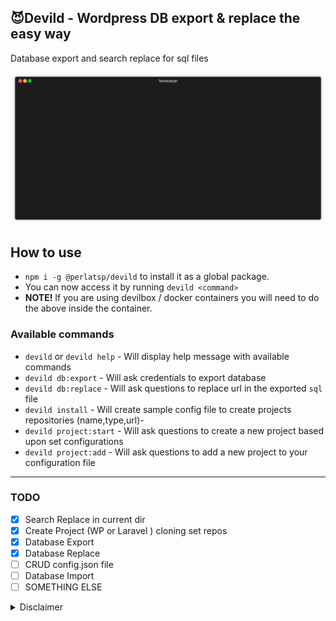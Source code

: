 ## 😈Devild - Wordpress DB export & replace the easy way

Database export and search replace for sql files


<img src="./demo.gif" width="650">

## How to use
- `npm i -g @perlatsp/devild` to install it as a global package. 
- You can now access it by running `devild <command>`
- **NOTE!** If you are using devilbox / docker containers you will need to do the above inside the container.
  
### Available commands
- `devild` or `devild help` - Will display help message with available commands
- `devild db:export`        - Will ask credentials to export database
- `devild db:replace`       - Will ask questions to replace url in the exported `sql` file
- `devild install`          - Will create sample config file to create projects repositories (name,type,url)- 
- `devild project:start`    - Will ask questions to create a new project based upon set configurations
- `devild project:add`      - Will ask questions to add a new project to your configuration file

--- 
### TODO
- [x] Search Replace in current dir
- [x] Create Project (WP or Laravel ) cloning set repos
- [x] Database Export
- [x] Database Replace
- [ ] CRUD config.json file 
- [ ] Database Import
- [ ] SOMETHING ELSE

<details><summary>Disclaimer</summary>
<p>
    This project was originally intended for personal use and not to publish it therefore I used best Worst Practices and Antipatterns to create this. PR more than welcome.
</p>
</details>